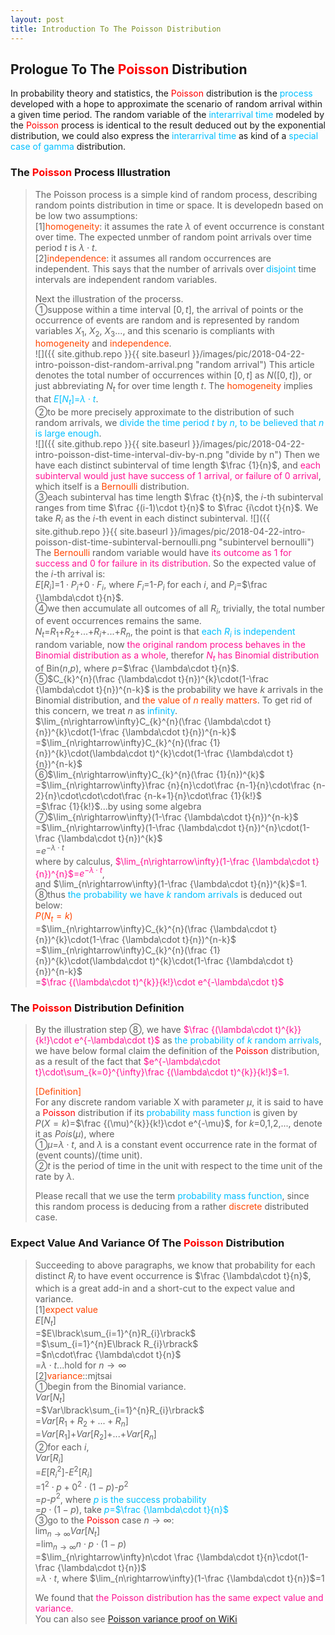 ```yaml
---
layout: post
title: Introduction To The Poisson Distribution
---
```


## Prologue To The <font color="Red">Poisson</font> Distribution
<p class="message">
In probability theory and statistics, the <font color="Red">Poisson</font> distribution is the <font color="DeepSkyBlue">process</font> developed with a hope to approximate the scenario of random arrival within a given time period.  
The random variable of the <font color="DeepSkyBlue">interarrival time</font> modeled by the <font color="Red">Poisson</font> process is identical to the result deduced out by the exponential distribution, we could also express the <font color="DeepSkyBlue">interarrival time</font> as kind of a <font color="DeepSkyBlue">special case of gamma</font> distribution.    
</p>

<!-- The realization of the Poisson model would be greatly helpful in the evaluation of maximum likelihood estimation and the machine learning results correctness for some discrete or even the continuous cases in the future. -->

### The <font color="Red">Poisson</font> Process Illustration
>The Poisson process is a simple kind of random process, describing random points distribution in time or space.  It is developedn based on be low two assumptions:  
>[1]<font color="OrangeRed">homogeneity</font>: it assumes the rate $\lambda$ of event occurrence is constant over time.  The expected unmber of random point arrivals over time period $t$ is $\lambda\cdot t$.  
>[2]<font color="OrangeRed">independence</font>: it assumes all random occurrences are independent.  This says that the number of arrivals over <font color="DeepSkyBlue">disjoint</font> time intervals are independent random variables.  
>
>Next the illustration of the procerss.  
>&#10112;suppose within a time interval $[0,t]$, the arrival of points or the occurrence of events are random and is represented by random variables $X_{1}$, $X_{2}$, $X_{3}$..., and this scenario is compliants with <font color="OrangeRed">homogeneity</font> and <font color="OrangeRed">independence</font>.  
![]({{ site.github.repo }}{{ site.baseurl }}/images/pic/2018-04-22-intro-poisson-dist-random-arrival.png "random arrival")
>This article denotes the total number of occurrences within $[0,t]$ as $N([0,t])$, or just abbreviating $N_{t}$ for over time length $t$.  The <font color="OrangeRed">homogeneity</font> implies that <font color="DeepSkyBlue">$E\lbrack N_{t}\rbrack$=$\lambda\cdot t$</font>.  
>&#10113;to be more precisely approximate to the distribution of such random arrivals, we <font color="DeepSkyBlue">divide the time period $t$ by $n$, to be believed that $n$ is large enough</font>.  
![]({{ site.github.repo }}{{ site.baseurl }}/images/pic/2018-04-22-intro-poisson-dist-time-interval-div-by-n.png "divide by n")
>Then we have each distinct subinterval of time length $\frac {1}{n}$, and <font color="DeepPink">each subinterval would just have success of $1$ arrival, or failure of $0$ arrival</font>, which itself is a <font color="OrangeRed">Bernoulli</font> distribution.  
>&#10114;each subinterval has time length $\frac {t}{n}$, the $i$-th subinterval ranges from time $\frac {(i-1)\cdot t}{n}$ to $\frac {i\cdot t}{n}$.  We take $R_{i}$ as the $i$-th event in each distinct subinterval. 
![]({{ site.github.repo }}{{ site.baseurl }}/images/pic/2018-04-22-intro-poisson-dist-time-subinterval-bernoulli.png "subintervel bernoulli")
>The <font color="OrangeRed">Bernoulli</font> random variable would have <font color="DeepPink">its outcome as $1$ for success and $0$ for failure in its distribution</font>.  So the expected value of the $i$-th arrival is:  
>$E\lbrack R_{i}\rbrack$=$1\cdot P_{i}$+$0\cdot F_{i}$, where $F_{i}$=$1$-$P_{i}$ for each $i$, and $P_{i}$=$\frac {\lambda\cdot t}{n}$.  
>&#10115;we then accumulate all outcomes of all $R_{i}$, trivially, the total number of event occurrences remains the same.  
>$N_{t}$=$R_{1}$+$R_{2}$+...+$R_{i}$+...+$R_{n}$, the point is that <font color="DeepSkyBlue">each $R_{i}$ is independent</font> random variable, now <font color="DeepPink">the original random process behaves in the Binomial distribution as a whole</font>, therefor <font color="DeepPink">$N_{t}$ has Binomial distribution</font> of Bin($n$,$p$), where $p$=$\frac {\lambda\cdot t}{n}$.  
>&#10116;$C_{k}^{n}(\frac {\lambda\cdot t}{n})^{k}\cdot(1-\frac {\lambda\cdot t}{n})^{n-k}$ is the probability we have $k$ arrivals in the Binomial distribution, and <font color="OrangeRed">the value of $n$ really matters</font>.  To get rid of this concern, we treat $n$ as <font color="DeepSkyBlue">infinity</font>.  
>$\lim_{n\rightarrow\infty}C_{k}^{n}(\frac {\lambda\cdot t}{n})^{k}\cdot(1-\frac {\lambda\cdot t}{n})^{n-k}$  
>=$\lim_{n\rightarrow\infty}C_{k}^{n}(\frac {1}{n})^{k}\cdot(\lambda\cdot t)^{k}\cdot(1-\frac {\lambda\cdot t}{n})^{n-k}$  
>&#10117;$\lim_{n\rightarrow\infty}C_{k}^{n}(\frac {1}{n})^{k}$  
>=$\lim_{n\rightarrow\infty}\frac {n}{n}\cdot\frac {n-1}{n}\cdot\frac {n-2}{n}\cdot\cdot\cdot\frac {n-k+1}{n}\cdot\frac {1}{k!}$  
>=$\frac {1}{k!}$...by using some algebra  
>&#10118;$\lim_{n\rightarrow\infty}(1-\frac {\lambda\cdot t}{n})^{n-k}$  
>=$\lim_{n\rightarrow\infty}(1-\frac {\lambda\cdot t}{n})^{n}\cdot(1-\frac {\lambda\cdot t}{n})^{k}$  
>=$e^{-\lambda\cdot t}$  
>where by calculus, <font color="DeepPink">$\lim_{n\rightarrow\infty}(1-\frac {\lambda\cdot t}{n})^{n}$=$e^{-\lambda\cdot t}$</font>,  
>and $\lim_{n\rightarrow\infty}(1-\frac {\lambda\cdot t}{n})^{k}$=$1$.  
>&#10119;thus <font color="DeepSkyBlue">the probability we have $k$ random arrivals</font> is deduced out below:  
><font color="OrangeRed">$P(N_{t}=k)$</font>  
>=$\lim_{n\rightarrow\infty}C_{k}^{n}(\frac {\lambda\cdot t}{n})^{k}\cdot(1-\frac {\lambda\cdot t}{n})^{n-k}$  
>=$\lim_{n\rightarrow\infty}C_{k}^{n}(\frac {1}{n})^{k}\cdot(\lambda\cdot t)^{k}\cdot(1-\frac {\lambda\cdot t}{n})^{n-k}$  
>=<font color="DeepPink">$\frac {(\lambda\cdot t)^{k}}{k!}\cdot e^{-\lambda\cdot t}$</font>  

### The <font color="Red">Poisson</font> Distribution Definition
>By the illustration step &#10119;, we have <font color="DeepPink">$\frac {(\lambda\cdot t)^{k}}{k!}\cdot e^{-\lambda\cdot t}$</font> as <font color="DeepSkyBlue">the probability of $k$ random arrivals</font>, we have below formal claim the definition of the <font color="Red">Poisson</font> distribution, as a result of the fact that <font color="DeepPink">$e^{-\lambda\cdot t}\cdot\sum_{k=0}^{\infty}\frac {(\lambda\cdot t)^{k}}{k!}$=$1$</font>.  
>
><font color="OrangeRed">[Definition]</font>  
>For any discrete random variable X with parameter $\mu$, it is said to have a <font color="Red">Poisson</font> distribution if its <font color="DeepSkyBlue">probability mass function</font> is given by  
>$P(X=k)$=$\frac {(\mu)^{k}}{k!}\cdot e^{-\mu}$, for $k$=$0$,$1$,$2$,..., denote it as $Pois(\mu)$, where  
>&#10112;$\mu$=$\lambda\cdot t$, and $\lambda$ is a constant event occurrence rate in the format of (event counts)/(time unit).  
>&#10113;$t$ is the period of time in the unit with respect to the time unit of the rate by $\lambda$.  
>
>Please recall that we use the term <font color="DeepSkyBlue">probability mass function</font>, since this random process is deducing from a rather <font color="OrangeRed">discrete</font> distributed case.

### Expect Value And Variance Of The <font color="Red">Poisson</font> Distribution
>Succeeding to above paragraphs, we know that probability for each distinct $R_{j}$ to have event occurrence is $\frac {\lambda\cdot t}{n}$, which is a great add-in and a short-cut to the expect value and variance.  
>[1]<font color="OrangeRed">expect value</font>  
>$E\lbrack N_{t}\rbrack$  
>=$E\lbrack\sum_{i=1}^{n}R_{i}\rbrack$  
>=$\sum_{i=1}^{n}E\lbrack R_{i}\rbrack$  
>=$n\cdot\frac {\lambda\cdot t}{n}$  
>=$\lambda\cdot t$...hold for $n\rightarrow\infty$  
>[2]<font color="OrangeRed">variance</font>::mjtsai  
>&#10112;begin from the Binomial variance.  
>$Var\lbrack N_{t}\rbrack$  
>=$Var\lbrack\sum_{i=1}^{n}R_{i}\rbrack$  
>=$Var\lbrack R_{1}+R_{2}+...+R_{n}\rbrack$  
>=$Var\lbrack R_{1}\rbrack$+$Var\lbrack R_{2}\rbrack$+...+$Var\lbrack R_{n}\rbrack$  
>&#10113;for each $i$,  
>$Var\lbrack R_{i}\rbrack$  
>=$E\lbrack R_{i}^{2}\rbrack$-$E^{2}\lbrack R_{i}\rbrack$  
>=$1^{2}\cdot p+0^{2}\cdot(1-p)$-$p^{2}$  
>=$p$-$p^{2}$, where <font color="DeepSkyBlue">$p$ is the success probability</font>  
>=$p\cdot(1-p)$, take <font color="DeepSkyBlue">$p$=$\frac {\lambda\cdot t}{n}$</font>  
>&#10114;go to the <font color="Red">Poisson</font> case $n\rightarrow\infty$:  
>$\lim_{n\rightarrow\infty}Var\lbrack N_{t}\rbrack$  
>=$\lim_{n\rightarrow\infty}n\cdot p\cdot(1-p)$  
>=$\lim_{n\rightarrow\infty}n\cdot \frac {\lambda\cdot t}{n}\cdot(1-\frac {\lambda\cdot t}{n})$  
>=$\lambda\cdot t$, where $\lim_{n\rightarrow\infty}(1-\frac {\lambda\cdot t}{n})$=$1$  
>
>We found that <font color="DeepPink">the Poisson distribution has the same expect value and variance.</font>  
>You can also see [Poisson variance proof on WiKi](https://proofwiki.org/wiki/Variance_of_Poisson_Distribution)

<!-- Γ -->
<!-- \frac{\Gamma(k + n)}{\Gamma(n)} \frac{1}{r^k}  -->
<!-- \mbox{\large$\vert$}\nolimits_0^\infty -->
<!-- \vert_0^\infty -->
<!-- &prime; ′ -->
<!-- &Prime; ″ -->
<!-- $E\lbrack X\rbrack$ -->
<!-- \overline{X_n} -->
<!-- \frac{{\overline {X_n}}-\mu}{S/\sqrt n} -->
<!-- \lim_{t\rightarrow\infty} -->

<!-- Notes -->
<!-- <font color="OrangeRed">items, verb, to make it the focus</font> -->
<!-- <font color="Red">KKT</font> -->
<!-- <font color="Red">SMO heuristics</font> -->
<!-- <font color="Red">F</font> distribution -->
<!-- <font color="Red">t</font> distribution -->
<!-- <font color="DeepSkyBlue">suggested item, soft item</font> -->
<!-- <font color="RoyalBlue">old alpha</font> -->
<!-- <font color="Green">new alpha</font> -->

<!-- <font color="DeepPink">positive conclusion, finding</font> -->
<!-- <font color="RosyBrown">negative conclusion, finding</font> -->

<!-- <font color="#00ADAD">policy</font> -->
<!-- <font color="#6100A8">full observable</font> -->
<!-- <font color="#FFAC12">partial observable</font> -->
<!-- <font color="#EB00EB">stochastic</font> -->
<!-- <font color="#8400E6">state transition</font> -->
<!-- <font color="#D600D6">discount factor gamma $\gamma$</font> -->
<!-- <font color="#D600D6">$V(S)$</font> -->
<!-- <font color="#9300FF">immediate reward R(S)</font> -->

<!-- https://www.medcalc.org/manual/gamma_distribution_functions.php -->
<!-- https://www.statlect.com/probability-distributions/student-t-distribution#hid5 -->